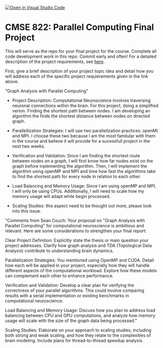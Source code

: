 [![Open in Visual Studio Code](https://classroom.github.com/assets/open-in-vscode-718a45dd9cf7e7f842a935f5ebbe5719a5e09af4491e668f4dbf3b35d5cca122.svg)](https://classroom.github.com/online_ide?assignment_repo_id=14256427&assignment_repo_type=AssignmentRepo)

# CMSE 822: Parallel Computing Final Project

This will serve as the repo for your final project for the course. Complete all code development work in this repo. Commit early and often! For a detailed description of the project requirements, see [here](https://cmse822.github.io/projects).

First, give a brief description of your project topic idea and detail how you will address each of the specific project requierements given in the link above.

"Graph Analysis with Parallel Computing"

- Project Description: Computational Neuroscience involves traversing neuronal connections within the brain. For this project, doing a simplified verion. Finding the shortest path between nodes. I am developing an algorithm the finds the shortest distance between nodes on  directed graph. 

- Parallellization Strategies: I will use two parallelization practices: openMI and MPI. I choose these two because I am the most familular with them in the course and believe it will provide for a sucessfull project in the next two weeks.

- Verification and Validation: Since I am finding the shortest route between nodes on a graph, I will first know how far nodes exist on the graph before inplementing the algorithm. Then, I will implement the algorithm using openMP and MPI and time how fast the algorithms take to find the shortest path for every node in relation to each other.

- Load Balancing and Memory Usage: Since I am using openMP and MPI, I will only be using CPUs. Additionally, I will need to scale how my memory usage will adapt while begin processed.

- Scaling Studies: this aspect need to be thought out more, please look into this issue.
  


"Comments from Sean Couch:
Your proposal on "Graph Analysis with Parallel Computing" for computational neuroscience is ambitious and relevant. Here are some considerations to strengthen your final report:

Clear Project Definition: Explicitly state the thesis or main question your project addresses. Clarify how graph analysis and TDA (Topological Data Analysis) contribute to understanding brain dynamics.

Parallelization Strategies: You mentioned using OpenMP and CUDA. Detail how each will be applied in your project, especially how they will handle different aspects of the computational workload. Explore how these models can complement each other to enhance performance.

Verification and Validation: Develop a clear plan for verifying the correctness of your parallel algorithms. This could involve comparing results with a serial implementation or existing benchmarks in computational neuroscience.

Load Balancing and Memory Usage: Discuss how you plan to address load balancing between CPU and GPU computations, and analyze how memory usage will scale with the size of the graph data being processed."

Scaling Studies: Elaborate on your approach to scaling studies, including both strong and weak scaling, and how they relate to the complexities of brain modeling. Include plans for thread-to-thread speedup analysis.
